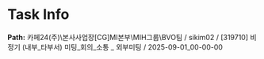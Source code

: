 # Task Info

**Path:** 카페24(주)\본사사업장\[CG]MI본부\MIH그룹\BVO팀 / sikim02 / [319710] 비정기 (내부_타부서) 미팅_회의_소통 _ 외부미팅 / 2025-09-01_00-00-00

